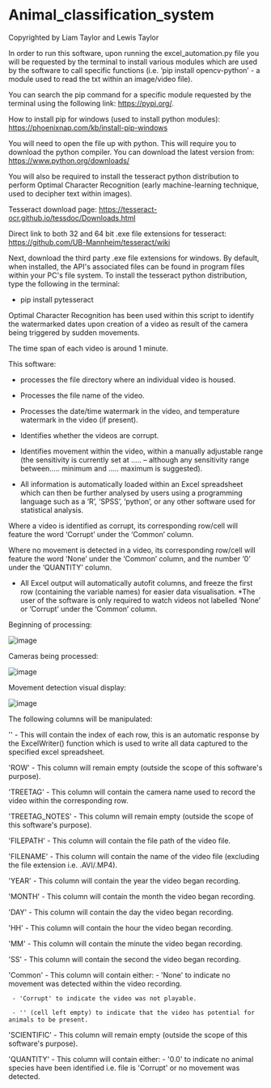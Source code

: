 # Animal_classification_system

Copyrighted by Liam Taylor and Lewis Taylor

In order to run this software, upon running the excel_automation.py file you will be requested by the terminal to install various modules which are used by the software to call specific functions (i.e. ‘pip install opencv-python’ - a module used to read the txt within an image/video file).

You can search the pip command for a specific module requested by the terminal using the following link: https://pypi.org/.

How to install pip for windows (used to install python modules):
https://phoenixnap.com/kb/install-pip-windows

You will need to open the file up with python. This will require you to download the python compiler. You can download the latest version from: https://www.python.org/downloads/

You will also be required to install the tesseract python distribution to perform Optimal Character Recognition (early machine-learning technique, used to decipher text within images).

Tesseract download page: https://tesseract-ocr.github.io/tessdoc/Downloads.html

Direct link to both 32 and 64 bit .exe file extensions for tesseract: https://github.com/UB-Mannheim/tesseract/wiki

Next, download the third party .exe file extensions for windows. By default, when installed, the API's associated files can be found in program files within your PC's file system. To install the tesseract python distribution, type the following in the terminal: 
- pip install pytesseract

Optimal Character Recognition has been used within this script to identify the watermarked dates upon creation of a video as result of the camera being triggered by sudden movements.

The time span of each video is around 1 minute.

This software:
-	processes the file directory where an individual video is housed.

-	Processes the file name of the video.

-	Processes the date/time watermark in the video, and temperature watermark in the video (if present).

-	Identifies whether the videos are corrupt. 

-	Identifies movement within the video, within a manually adjustable range (the sensitivity is currently set at ….. – although any   sensitivity range between….. minimum and ….. maximum is suggested).

-	 All information is automatically loaded within an Excel spreadsheet which can then be further analysed by users using a programming language such as a ‘R’, ‘SPSS’, ‘python’, or any other software used for statistical analysis. 

Where a video is identified as corrupt, its corresponding row/cell will feature the word ‘Corrupt’ under the ‘Common’ column. 

Where no movement is detected in a video, its corresponding row/cell will feature the word ‘None’ under the ‘Common’ column, and the number ‘0’ under the ‘QUANTITY’ column.

-	All Excel output will automatically autofit columns, and freeze the first row (containing the variable names) for easier data visualisation. 
*The user of the software is only required to watch videos not labelled ‘None’ or ‘Corrupt’ under the ‘Common’ column.


Beginning of processing:
    
![image](https://user-images.githubusercontent.com/65728188/189197015-9a32f172-2cf3-43b0-b025-949a18474058.png)

Cameras being processed: 
   
![image](https://user-images.githubusercontent.com/65728188/189197192-0d005c91-2d51-4003-879e-195c9fab3a27.png)

Movement detection visual display: 
     
![image](https://user-images.githubusercontent.com/65728188/189197318-4e5ea4db-d04c-47b0-bff2-4d4ff84315a1.png)

The following columns will be manipulated:

'' - This will contain the index of each row, this is an automatic response by the ExcelWriter() function which is used to write all data captured to the specified excel spreadsheet.

'ROW' - This column will remain empty (outside the scope of this software's purpose).

'TREETAG' - This column will contain the camera name used to record the video within the corresponding row.

'TREETAG_NOTES' - This column will remain empty (outside the scope of this software's purpose).

'FILEPATH' - This column will contain the file path of the video file.

'FILENAME' - This column will contain the name of the video file (excluding the file extension i.e. .AVI/.MP4).

'YEAR' - This column will contain the year the video began recording.

'MONTH' - This column will contain the month the video began recording.

'DAY' - This column will contain the day the video began recording.

'HH' - This column will contain the hour the video began recording.

'MM' - This column will contain the minute the video began recording.

'SS' - This column will contain the second the video began recording.

'Common' - This column will contain either:
     - 'None' to indicate no movement was detected within the video recording. 

     - 'Corrupt' to indicate the video was not playable. 

     - '' (cell left empty) to indicate that the video has potential for animals to be present.

'SCIENTIFIC' - This column will remain empty (outside the scope of this software's purpose).

'QUANTITY' - This column will contain either:
       - '0.0' to indicate no animal species have been identified i.e. file is 'Corrupt' or
          no movement was detected.
